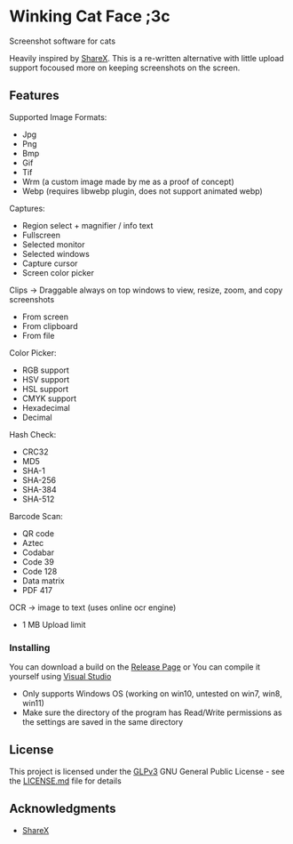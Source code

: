 # Winking Cat Face ;3c

Screenshot software for cats

Heavily inspired by 
[ShareX](https://github.com/ShareX/ShareX). This is a re-written alternative with little upload support focoused more on keeping screenshots on the screen.


## Features

Supported Image Formats: 
  - Jpg
  - Png
  - Bmp
  - Gif
  - Tif
  - Wrm  (a custom image made by me as a proof of concept)
  - Webp (requires libwebp plugin, does not support animated webp)

Captures:
  - Region select + magnifier / info text
  - Fullscreen
  - Selected monitor
  - Selected windows
  - Capture cursor
  - Screen color picker

Clips -> Draggable always on top windows to view, resize, zoom, and copy screenshots
  - From screen 
  - From clipboard
  - From file
 
Color Picker:
  - RGB support
  - HSV support
  - HSL support
  - CMYK support
  - Hexadecimal
  - Decimal

Hash Check:
  - CRC32
  - MD5
  - SHA-1
  - SHA-256
  - SHA-384
  - SHA-512

Barcode Scan:
  - QR code
  - Aztec
  - Codabar
  - Code 39
  - Code 128
  - Data matrix
  - PDF 417

OCR -> image to text (uses online ocr engine)
  - 1 MB Upload limit


### Installing

You can download a build on the [Release Page](https://github.com/Minnowo/WinkingCatFace/releases)
or
You can compile it yourself using [Visual Studio](https://visualstudio.microsoft.com/)

* Only supports Windows OS (working on win10, untested on win7, win8, win11)
* Make sure the directory of the program has Read/Write permissions as the settings are saved in the same directory


## License

This project is licensed under the [GLPv3](LICENSE.md)
GNU General Public License - see the [LICENSE.md](LICENSE.md) file for
details

## Acknowledgments

  - [ShareX](https://github.com/ShareX/ShareX)

